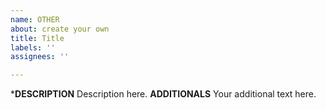 ```yaml
---
name: OTHER
about: create your own
title: Title
labels: ''
assignees: ''

---
```


***DESCRIPTION**
Description here.
**ADDITIONALS**
Your additional text here.
